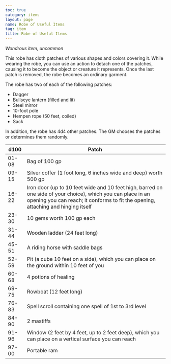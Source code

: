 ```yaml
---
toc: true
category: items
layout: page
name: Robe of Useful Items
tag: item
title: Robe of Useful Items 
---
```

_Wondrous item, uncommon_ 

This robe has cloth patches of various shapes and colors covering it. While wearing the robe, you can use an action to detach one of the patches, causing it to become the object or creature it represents. Once the last patch is removed, the robe becomes an ordinary garment.

The robe has two of each of the following patches:

* Dagger
* Bullseye lantern (filled and lit)
* Steel mirror
* 10-foot pole 
* Hempen rope (50 feet, coiled)
* Sack 

In addition, the robe has 4d4 other patches. The GM chooses the patches or determines them randomly. 


| d100  | Patch                                                                                                                                                                                             |
|-------|---------------------------------------------------------------------------------------------------------------------------------------------------------------------------------------------------|
| 01-08 | Bag of 100 gp                                                                                                                                                                                     |
| 09-15 | Silver coffer (1 foot long, 6 inches wide and deep) worth 500 gp                                                                                                                                  |
| 16-22 | Iron door (up to 10 feet wide and 10 feet high, barred on one side of your choice), which you can place in an opening you can reach; it conforms to fit the opening, attaching and hinging itself |
| 23-30 | 10 gems worth 100 gp each                                                                                                                                                                         |
| 31-44 | Wooden ladder (24 feet long)                                                                                                                                                                      |
| 45-51 | A riding horse with saddle bags                                                                                                                                                                   |
| 52-59 | Pit (a cube 10 feet on a side), which you can place on the ground within 10 feet of you                                                                                                           |
| 60-68 | 4 potions of healing                                                                                                                                                                              |
| 69-75 | Rowboat (12 feet long)                                                                                                                                                                            |
| 76-83 | Spell scroll containing one spell of 1st to 3rd level                                                                                                                                             |
| 84-90 | 2 mastiffs                                                                                                                                                                                        |
| 91-96 | Window (2 feet by 4 feet, up to 2 feet deep), which you can place on a vertical surface you can reach                                                                                             |
| 97-00 | Portable ram                                                                                                                                                                                      |